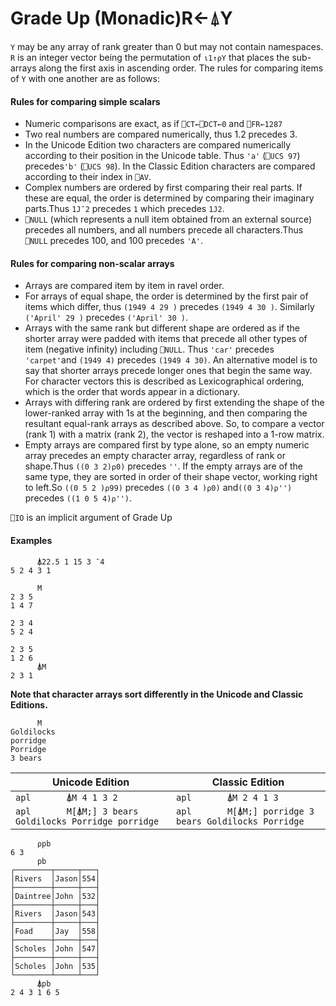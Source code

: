




<h1 class="heading"><span class="name">Grade Up (Monadic)</span><span class="command">R←⍋Y</span></h1>

`Y` may be any array of rank greater than 0 but may not contain namespaces.  `R` is an integer vector being the permutation of `⍳1↑⍴Y` that places the sub-arrays along the first axis in ascending order. The rules for comparing items of `Y` with one another are as follows:


#### Rules for comparing simple scalars

- Numeric comparisons are  exact, as if `⎕CT←⎕DCT←0` and `⎕FR←1287`
- Two real numbers are compared numerically, thus 1.2 precedes 3.
- In the  Unicode Edition two characters are compared numerically according to their position in the Unicode table. Thus `'a'` (`⎕UCS 97`) precedes`'b'` (`⎕UCS 98`). In the Classic Edition characters are compared according to their index in `⎕AV`.
- Complex numbers are ordered by first comparing their real parts. If these are equal, the order is determined by comparing their imaginary parts.Thus `1J¯2` precedes `1` which precedes `1J2`.
- `⎕NULL` (which represents a null item obtained from an external source) precedes all numbers, and all numbers precede all characters.Thus `⎕NULL` precedes 100, and 100 precedes `'A'`. 
#### Rules for comparing non-scalar arrays

- Arrays are compared item by item in ravel order.
- For arrays of equal  shape, the order is determined by the first pair of items which differ, thus `(1949 4 29 )` precedes `(1949 4 30 )`. Similarly `('April' 29 )` precedes `('April' 30 )`.
- Arrays with the same rank but different shape are ordered as if the shorter array were padded with items that precede all other types of item (negative infinity) including `⎕NULL`. Thus `'car'` precedes `'carpet'`and `(1949 4)` precedes `(1949 4 30)`. An alternative model is to say that shorter arrays precede longer ones that begin the same way. For character vectors this is described as Lexicographical ordering, which is the order that words appear in a dictionary.
- Arrays with differing rank are ordered by first extending the shape of the lower-ranked array with 1s at the beginning, and then comparing the resultant equal-rank arrays as described above. So, to compare a vector (rank 1) with a matrix (rank 2), the vector is reshaped into a 1-row matrix.
- Empty arrays are compared first by type alone, so an empty numeric array precedes an empty character array, regardless of rank or shape.Thus `((0 3 2)⍴0)` precedes `''`. If the empty arrays are of the same type, they are sorted in order of their shape vector, working right to left.So `((0 5 2 )⍴99)` precedes `((0 3 4 )⍴0)`  and`((0 3 4)⍴'')` precedes `((1 0 5 4)⍴'')`.

`⎕IO` is an implicit argument of Grade Up

#### Examples
```apl
      ⍋22.5 1 15 3 ¯4
5 2 4 3 1

```
```apl
      M
2 3 5
1 4 7
     
2 3 4
5 2 4
     
2 3 5
1 2 6
      ⍋M
2 3 1

```


**Note that character arrays sort differently in the Unicode and Classic Editions.**
```apl
      M
Goldilocks
porridge   
Porridge   
3 bears   
```





| Unicode Edition | Classic Edition |
| --- | ---  |
| ```apl       ⍋M 4 1 3 2 ``` | ```apl       ⍋M 2 4 1 3 ``` |
| ```apl       M[⍋M;] 3 bears Goldilocks Porridge porridge    ``` | ```apl       M[⍋M;] porridge 3 bears Goldilocks Porridge ``` |
```apl
      ⍴pb
6 3
      pb
┌────────┬─────┬───┐
│Rivers  │Jason│554│
├────────┼─────┼───┤
│Daintree│John │532│
├────────┼─────┼───┤
│Rivers  │Jason│543│
├────────┼─────┼───┤
│Foad    │Jay  │558│
├────────┼─────┼───┤
│Scholes │John │547│
├────────┼─────┼───┤
│Scholes │John │535│
└────────┴─────┴───┘
      ⍋pb
2 4 3 1 6 5

```



